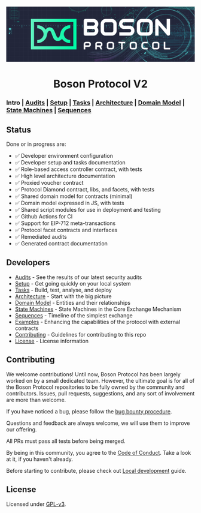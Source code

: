 [![banner](docs/images/banner.png)](https://bosonprotocol.io)

<h1 align="center">Boson Protocol V2</h1>

### Intro | [Audits](docs/audits.md) | [Setup](docs/setup.md) | [Tasks](docs/tasks.md) | [Architecture](docs/architecture.md) | [Domain Model](docs/domain.md) | [State Machines](docs/state-machines.md) | [Sequences](docs/sequences.md) 

## Status
Done or in progress are:

  - ✅ Developer environment configuration
  - ✅ Developer setup and tasks documentation
  - ✅ Role-based access controller contract, with tests
  - ✅ High level architecture documentation 
  - ✅ Proxied voucher contract
  - ✅ Protocol Diamond contract, libs, and facets, with tests
  - ✅ Shared domain model for contracts (minimal)
  - ✅ Domain model expressed in JS, with tests
  - ✅ Shared script modules for use in deployment and testing
  - ✅ Github Actions for CI
  - ✅ Support for EIP-712 meta-transactions
  - ✅ Protocol facet contracts and interfaces
  - ✅ Remediated audits
  - ✅ Generated contract documentation

## Developers
  - [Audits](docs/audits.md) - See the results of our latest security audits
  - [Setup](docs/setup.md) - Get going quickly on your local system
  - [Tasks](docs/tasks.md) - Build, test, analyse, and deploy
  - [Architecture](docs/architecture.md) - Start with the big picture
  - [Domain Model](docs/domain.md) - Entities and their relationships
  - [State Machines](docs/state-machines.md) - State Machines in the Core Exchange Mechanism
  - [Sequences](docs/sequences.md) - Timeline of the simplest exchange
  - [Examples](docs/examples.md) - Enhancing the capabilities of the protocol with external contracts
  - [Contributing](#contributing) - Guidelines for contributing to this repo
  - [License](#license) - License information

## Contributing

We welcome contributions! Until now, Boson Protocol has been largely worked on by a small dedicated team. However, the ultimate goal is for all of the Boson Protocol repositories to be fully owned by the community and contributors. Issues, pull requests, suggestions, and any sort of involvement are more than welcome.

If you have noticed a bug, please follow the [bug bounty procedure](https://github.com/bosonprotocol/community/blob/52725b04d1d3013dfc936d3d27ddc34019c6d02d/BugBountyProgram.md).

Questions and feedback are always welcome, we will use them to improve our offering.

All PRs must pass all tests before being merged.

By being in this community, you agree to the [Code of Conduct](/docs/code-of-conduct.md). Take a look at it, if you haven't already.

Before starting to contribute, please check out [Local development](/docs/local-development.md) guide.

## License

Licensed under [GPL-v3](LICENSE).
